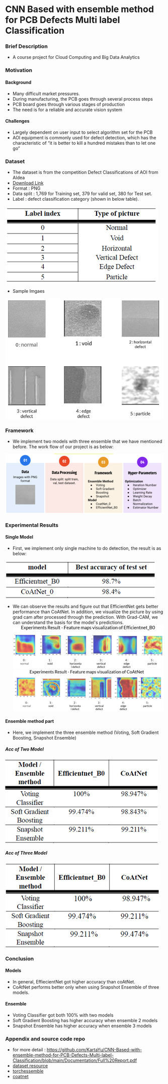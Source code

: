 # CNN Based with ensemble method for PCB Defects Multi label Classification
### Brief Description
- A course project for Cloud Computing and Big Data Analytics
### Motivation
#### Background
- Many difficult market pressures.
- During manufacturing, the PCB goes through several process steps
- PCB board goes through various stages of production
- The need is for a reliable and accurate vision system
#### Challenges
- Largely dependent on user input to select algorithm set for the PCB 
- AOI equipment is commonly used for defect detection, which has the characteristic of “it is better to kill a hundred mistakes than to let one go”
### Dataset
- The dataset is from the competition Defect Classifications of AOI from AIdea
- [Download Link](https://tinyurl.com/uwrxf9f5)
- Format : PNG
- Data split : 1,769 for Training set, 379 for valid set, 380 for Test set.
- Label : defect classification category (shown in below table).

![image](https://github.com/KartaYu/CNN-Based-with-ensemble-method-for-PCB-Defects-Multi-label-Classification/blob/main/pic/label%20info.png)

- Sample Imgaes

![image](https://github.com/KartaYu/CNN-Based-with-ensemble-method-for-PCB-Defects-Multi-label-Classification/blob/main/pic/sample.png)

### Framework
- We implement two models with three ensemble that we have mentioned before. The work flow of our project is as below:

![image](https://github.com/KartaYu/CNN-Based-with-ensemble-method-for-PCB-Defects-Multi-label-Classification/blob/main/pic/workflow.png)

### Experimental Results
#### Single Model
- First, we implement only single machine to do detection, the result is as below:

![image](https://github.com/KartaYu/CNN-Based-with-ensemble-method-for-PCB-Defects-Multi-label-Classification/blob/main/pic/result%20of%20single%20model.png)
- We can observe the results and figure out that EfficientNet gets better performance than CoAtNet.
In addition, we visualize the picture by using grad cam after processed through the prediction. With Grad-CAM, we can understand the basis for the model's predictions.
![image](https://github.com/KartaYu/CNN-Based-with-ensemble-method-for-PCB-Defects-Multi-label-Classification/blob/main/pic/Experiments%20Result%20-%20Feature%20maps%20visualization%20of%20Efficientnet_B0.png)
![image](https://github.com/KartaYu/CNN-Based-with-ensemble-method-for-PCB-Defects-Multi-label-Classification/blob/main/pic/Experiments%20Result%20-%20Feature%20maps%20visualization%20of%20CoatNet.png)

#### Ensemble method part
- Here, we implement the three ensemble method (Voting, Soft Gradient Boosting, Snapshot Ensemble)
##### Acc of Two Model
![image](https://github.com/KartaYu/CNN-Based-with-ensemble-method-for-PCB-Defects-Multi-label-Classification/blob/main/pic/result%20ensemble%20of%20two%20models.png)
##### Acc of Three Model
![image](https://github.com/KartaYu/CNN-Based-with-ensemble-method-for-PCB-Defects-Multi-label-Classification/blob/main/pic/result%20ensemble%20of%20three%20models.png)

### Conclusion
#### Models
- In general, EffiecientNet got higher accuracy than coAtNet.
- CoAtNet performs better only when using Snapshot Ensemble of three models.
#### Ensemble
- Voting Classifier got both 100% with two models
- Soft Gradient Boosting has higher accuracy when ensemble 2 models
- Snapshot Ensemble has higher accuracy when ensemble 3 models

### Appendix and source code repo
- for more detail : https://github.com/KartaYu/CNN-Based-with-ensemble-method-for-PCB-Defects-Multi-label-Classification/blob/main/Documentation/Full%20Report.pdf
- [dataset resource](https://aidea-web.tw/topic/a49e3f76-69c9-4a4a-bcfc-c882840b3f27?lang=en)
- [torchessemble](https://github.com/TorchEnsemble-Community/Ensemble-Pytorch)
- [coatnet](https://github.com/chinhsuanwu/coatnet-pytorch)
